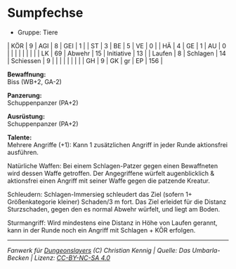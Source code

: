 # Sumpfechse  
- Gruppe: Tiere  

| KÖR    | 9  | AGI      | 8  | GEI        | 1   |
| ST     | 3  | BE       | 5  | VE         | 0   |
| HÄ     | 4  | GE       | 1  | AU         | 0   |
|        |    |          |    |            |     |
| LK     | 69 | Abwehr   | 15 | Initiative | 13  |
| Laufen | 8  | Schlagen | 14 | Schiessen  | 9   |
|        |    |          |    |            |     |
| GH     | 9  | GK       | gr | EP         | 156 |


**Bewaffnung:**  
Biss (WB+2, GA-2)

**Panzerung:**  
Schuppenpanzer (PA+2)

**Ausrüstung:**  
Schuppenpanzer (PA+2)

**Talente:**  
Mehrere Angriffe (+1): Kann 1 zusätzlichen Angriff in jeder Runde aktionsfrei ausführen.

Natürliche Waffen: Bei einem Schlagen-Patzer gegen einen Bewaffneten wird dessen Waffe getroffen. Der Angegriffene würfelt augenblicklich & aktionsfrei einen Angriff mit seiner Waffe gegen die patzende Kreatur.

Schleudern: Schlagen-Immersieg schleudert das Ziel (sofern 1+ Größenkategorie kleiner) Schaden/3 m fort. Das Ziel erleidet für die Distanz Sturzschaden, gegen den es normal Abwehr würfelt, und liegt am Boden.

Sturmangriff: Wird mindestens eine Distanz in Höhe von Laufen gerannt, kann in der Runde noch ein Angriff mit Schlagen + KÖR erfolgen.





___
*Fanwerk für [Dungeonslayers](https://www.dungeonslayers.net/) (C) Christian Kennig | Quelle: Das Umbarla-Becken | Lizenz: [CC-BY-NC-SA 4.0](https://creativecommons.org/licenses/by-nc-sa/4.0/deed.de)*